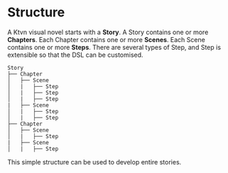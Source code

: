 # Structure
A Ktvn visual novel starts with a **Story**. A Story contains one or more **Chapters**. Each Chapter contains one or
more **Scenes**. Each Scene contains one or more **Steps**. There are several types of Step, and Step is extensible
so that the DSL can be customised.

```
Story
├── Chapter
│   ├── Scene
│   |   ├── Step
│   |   ├── Step
│   |   ├── Step
|   ├── Scene
│   |   ├── Step
│   |   ├── Step
├── Chapter
│   ├── Scene
│   |   ├── Step
|   ├── Scene
│   |   ├── Step
``` 
This simple structure can be used to develop entire stories.